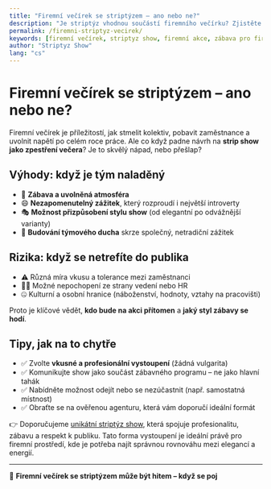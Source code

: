 ```yaml
---
title: "Firemní večírek se striptýzem – ano nebo ne?"
description: "Je striptýz vhodnou součástí firemního večírku? Zjistěte výhody, rizika a tipy, jak takovou show zařadit vkusně a profesionálně."
permalink: /firemni-striptyz-vecirek/
keywords: [firemní večírek, striptyz show, firemní akce, zábava pro firmy, pánský striptýz, dámský striptýz]
author: "Striptyz Show"
lang: "cs"
---
```


# Firemní večírek se striptýzem – ano nebo ne?

Firemní večírek je příležitostí, jak stmelit kolektiv, pobavit zaměstnance a uvolnit napětí po celém roce práce. Ale co když padne návrh na **strip show jako zpestření večera**? Je to skvělý nápad, nebo přešlap?

## Výhody: když je tým naladěný

- 🎉 **Zábava a uvolněná atmosféra**  
- 😄 **Nezapomenutelný zážitek**, který rozproudí i největší introverty  
- 🎭 **Možnost přizpůsobení stylu show** (od elegantní po odvážnější varianty)  
- 👥 **Budování týmového ducha** skrze společný, netradiční zážitek

## Rizika: když se netrefíte do publika

- ⚠️ Různá míra vkusu a tolerance mezi zaměstnanci  
- 🧑‍💼 Možné nepochopení ze strany vedení nebo HR  
- 🤐 Kulturní a osobní hranice (náboženství, hodnoty, vztahy na pracovišti)

Proto je klíčové vědět, **kdo bude na akci přítomen** a **jaký styl zábavy se hodí**.

## Tipy, jak na to chytře

- ✅ Zvolte **vkusné a profesionální vystoupení** (žádná vulgarita)  
- ✅ Komunikujte show jako součást zábavného programu – ne jako hlavní tahák  
- ✅ Nabídněte možnost odejít nebo se nezúčastnit (např. samostatná místnost)  
- ✅ Obraťte se na ověřenou agenturu, která vám doporučí ideální formát

👉 Doporučujeme [unikátní striptýz show](https://www.striptyz-show.cz/), která spojuje profesionalitu, zábavu a respekt k publiku. Tato forma vystoupení je ideální právě pro firemní prostředí, kde je potřeba najít správnou rovnováhu mezi elegancí a energií.

---

🎊 **Firemní večírek se striptýzem může být hitem – když se poj**

